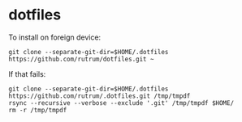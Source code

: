 # dotfiles

To install on foreign device:
```
git clone --separate-git-dir=$HOME/.dotfiles https://github.com/rutrum/dotfiles.git ~
```

If that fails:
```
git clone --separate-git-dir=$HOME/.dotfiles https://github.com/rutrum/.dotfiles.git /tmp/tmpdf
rsync --recursive --verbose --exclude '.git' /tmp/tmpdf $HOME/
rm -r /tmp/tmpdf
```
